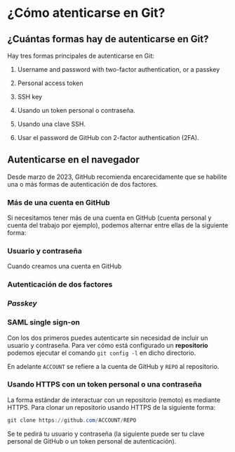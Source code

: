 # ¿Cómo atenticarse en Git?

## ¿Cuántas formas hay de autenticarse en Git?

Hay tres formas principales de autenticarse en Git:

1. Username and password with two-factor authentication, or a passkey
2. Personal access token
3. SSH key

1. Usando un token personal o contraseña.
2. Usando una clave SSH.
3. Usar el password de GitHub con 2-factor authentication (2FA).

## Autenticarse en el navegador

Desde marzo de 2023, GitHub recomienda encarecidamente que se habilite una o más formas de autenticación de dos factores.

### Más de una cuenta en GitHub

Si necesitamos tener más de una cuenta en GitHub (cuenta personal y cuenta del trabajo por ejemplo), podemos alternar entre ellas de la siguiente forma:

### Usuario y contraseña

Cuando creamos una cuenta en GitHub 

### Autenticación de dos factores

### _Passkey_

### SAML single sign-on


Con los dos primeros puedes autenticarte sin necesidad de incluir un usuario y contraseña. Para ver cómo está configurado un **repositorio** podemos ejecutar el comando `git config -l` en dicho directorio.

En adelante `ACCOUNT` se refiere a la cuenta de GitHub y `REPO` al repositorio.

### Usando HTTPS con un token personal o una contraseña

La forma estándar de interactuar con un repositorio (remoto) es mediante HTTPS. Para clonar un repositorio usando HTTPS de la siguiente forma:

```powershell
git clone https://github.com/ACCOUNT/REPO
```

Se te pedirá tu usuario y contraseña (la siguiente puede ser tu clave personal de GitHub o un token personal de autenticación).
